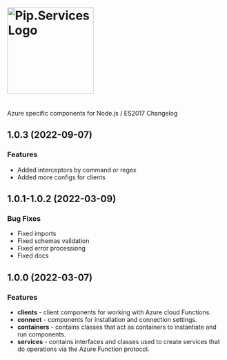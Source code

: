 # <img src="https://uploads-ssl.webflow.com/5ea5d3315186cf5ec60c3ee4/5edf1c94ce4c859f2b188094_logo.svg" alt="Pip.Services Logo" width="200">
<br/> Azure specific components for Node.js / ES2017 Changelog

## <a name="1.0.3"></a> 1.0.3 (2022-09-07)

### Features
* Added interceptors by command or regex
* Added more configs for clients

## <a name="-1.0.1-1.0.2"></a> 1.0.1-1.0.2 (2022-03-09)

### Bug Fixes
- Fixed imports 
- Fixed schemas validation
- Fixed error processiong
- Fixed docs


## <a name="1.0.0"></a> 1.0.0 (2022-03-07)

### Features
- **clients** - client components for working with Azure cloud Functions.
- **connect** - components for installation and connection settings.
- **containers** - contains classes that act as containers to instantiate and run components.
- **services** - contains interfaces and classes used to create services that do operations via the Azure Function protocol.